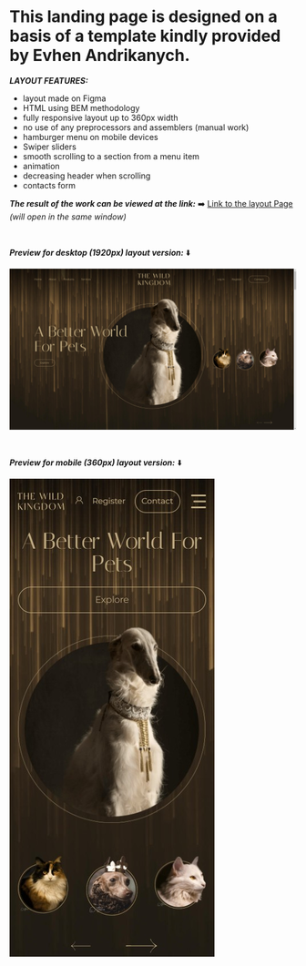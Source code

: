 # This landing page is designed on a basis of a template kindly provided by Evhen Andrikanych. <br>

**_LAYOUT FEATURES:_**

- layout made on Figma
- HTML using BEM methodology
- fully responsive layout up to 360px width
- no use of any preprocessors and assemblers (manual work)
- hamburger menu on mobile devices
- Swiper sliders
- smooth scrolling to a section from a menu item
- animation
- decreasing header when scrolling
- contacts form

**_The result of the work can be viewed at the link:_** ➡️
[Link to the layout Page](https://pavlo-orhunov.github.io/TheWildKingdom/)
_(will open in the same window)_

<br>

**_Preview for desktop (1920px) layout version:_** ⬇️

![Desktop version preview](https://github.com/Pavlo-Orhunov/TheWildKingdom/blob/master/images/desktop.jpg "Desktop version preview")

<br>

**_Preview for mobile (360px) layout version:_** ⬇️

![Mobile version preview](https://github.com/Pavlo-Orhunov/TheWildKingdom/blob/master/images/mobile.jpg "Mobile version preview")
